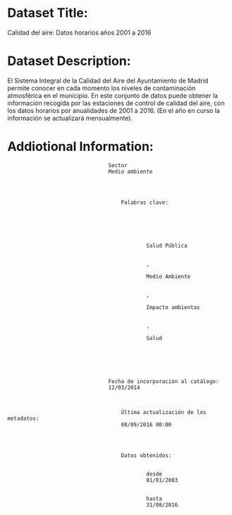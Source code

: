 # Dataset Title: 
Calidad del aire: Datos horarios años 2001 a 2016
# Dataset Description: 
El Sistema Integral de la Calidad del Aire del Ayuntamiento de Madrid permite conocer en cada momento los niveles de contaminación atmosférica en el municipio. En este conjunto de datos puede obtener la información recogida por las estaciones de control de calidad del aire, con los datos horarios por anualidades de 2001 a 2016. (En el año en curso la información se actualizará mensualmente).
# Addiotional Information: 

									
									Sector
									Medio ambiente
								
								
								
									
										Palabras clave:
										
										
										
											
												
												
												Salud Pública
												
											
												, 
												
												Medio Ambiente
												
											
												, 
												
												Impacto ambientas
												
											
												, 
												
												Salud
												
											
										
									
								
								
									Fecha de incorporación al catálogo:
									12/03/2014
								
								
									
										Última actualización de los metadatos:
										08/09/2016 00:00
									
								
								
									
										Datos obtenidos:
										
											
												desde
												01/01/2003
											
											
												hasta
												31/08/2016
																					
										
									
								
							